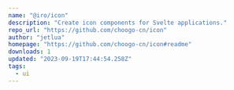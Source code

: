 ```yaml
---
name: "@iro/icon"
description: "Create icon components for Svelte applications."
repo_url: "https://github.com/choogo-cn/icon"
author: "jetlua"
homepage: "https://github.com/choogo-cn/icon#readme"
downloads: 1
updated: "2023-09-19T17:44:54.258Z"
tags: 
  - ui
---
```

